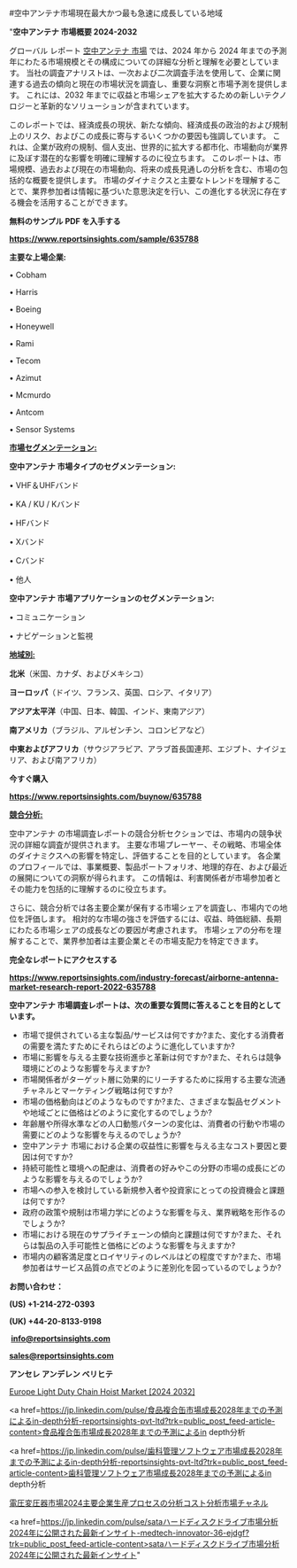 #空中アンテナ市場現在最大かつ最も急速に成長している地域

"<strong>空中アンテナ 市場概要 2024-2032</strong>

グローバル レポート <a href=https://www.reportsinsights.com/sample/635788>空中アンテナ 市場</a> では、2024 年から 2024 年までの予測年にわたる市場規模とその構成についての詳細な分析と理解を必要としています。 当社の調査アナリストは、一次および二次調査手法を使用して、企業に関連する過去の傾向と現在の市場状況を調査し、重要な洞察と市場予測を提供します。 これには、2032 年までに収益と市場シェアを拡大​​するための新しいテクノロジーと革新的なソリューションが含まれています。

このレポートでは、経済成長の現状、新たな傾向、経済成長の政治的および規制上のリスク、およびこの成長に寄与するいくつかの要因も強調しています。 これは、企業が政府の規制、個人支出、世界的に拡大する都市化、市場動向が業界に及ぼす潜在的な影響を明確に理解するのに役立ちます。 このレポートは、市場規模、過去および現在の市場動向、将来の成長見通しの分析を含む、市場の包括的な概要を提供します。 市場のダイナミクスと主要なトレンドを理解することで、業界参加者は情報に基づいた意思決定を行い、この進化する状況に存在する機会を活用することができます。

<strong><b>無料のサンプル PDF を入手する</b></strong>

<a href=https://www.reportsinsights.com/sample/635788><strong><u>https://www.reportsinsights.com/sample/635788</u></strong></a>

<strong>主要な上場企業:</strong>

• Cobham 

• Harris 

• Boeing 

• Honeywell 

• Rami 

• Tecom 

• Azimut 

• Mcmurdo 

• Antcom 

• Sensor Systems

<strong><u>市場セグメンテーション</u></strong><strong><u>:</u></strong>

<strong>空中アンテナ 市場タイプのセグメンテーション:</strong>

• VHF＆UHFバンド

• KA / KU / Kバンド

• HFバンド

• Xバンド

• Cバンド

• 他人

<strong>空中アンテナ 市場アプリケーションのセグメンテーション:</strong>

• コミュニケーション

• ナビゲーションと監視

<strong><u>地域別</u></strong><strong><u>:</u></strong>

<strong>北米</strong>（米国、カナダ、およびメキシコ）

<strong>ヨーロッパ</strong>（ドイツ、フランス、英国、ロシア、イタリア）

<strong>アジア太平洋</strong>（中国、日本、韓国、インド、東南アジア）

<strong>南アメリカ</strong>（ブラジル、アルゼンチン、コロンビアなど）

<strong>中東およびアフリカ</strong>（サウジアラビア、アラブ首長国連邦、エジプト、ナイジェリア、および南アフリカ）

<strong>今すぐ購入</strong>

<a href=https://www.reportsinsights.com/buynow/635788><strong><u>https://www.reportsinsights.com/buynow/635788</u></strong></a>

<strong><u>競合分析:</u></strong>

空中アンテナ の市場調査レポートの競合分析セクションでは、市場内の競争状況の詳細な調査が提供されます。 主要な市場プレーヤー、その戦略、市場全体のダイナミクスへの影響を特定し、評価することを目的としています。 各企業のプロフィールでは、事業概要、製品ポートフォリオ、地理的存在、および最近の展開についての洞察が得られます。 この情報は、利害関係者が市場参加者とその能力を包括的に理解するのに役立ちます。

さらに、競合分析では各主要企業が保有する市場シェアを調査し、市場内での地位を評価します。 相対的な市場の強さを評価するには、収益、時価総額、長期にわたる市場シェアの成長などの要因が考慮されます。 市場シェアの分布を理解することで、業界参加者は主要企業とその市場支配力を特定できます。

<strong>完全なレポートにアクセスする</strong>

<a href=https://www.reportsinsights.com/industry-forecast/airborne-antenna-market-research-report-2022-635788><strong><u><b>https://www.reportsinsights.com/industry-forecast/airborne-antenna-market-research-report-2022-635788</b></u></strong></a>

<strong><b>空中アンテナ 市場調査レポートは、次の重要な質問に答えることを目的としています。</b></strong>
<ul>
  <li>市場で提供されている主な製品/サービスは何ですか?また、変化する消費者の需要を満たすためにそれらはどのように進化していますか?</li>
  <li>市場に影響を与える主要な技術進歩と革新は何ですか?また、それらは競争環境にどのような影響を与えますか?</li>
  <li>市場関係者がターゲット層に効果的にリーチするために採用する主要な流通チャネルとマーケティング戦略は何ですか?</li>
  <li>市場の価格動向はどのようなものですか?また、さまざまな製品セグメントや地域ごとに価格はどのように変化するのでしょうか?</li>
  <li>年齢層や所得水準などの人口動態パターンの変化は、消費者の行動や市場の需要にどのような影響を与えるのでしょうか?</li>
  <li>空中アンテナ 市場における企業の収益性に影響を与える主なコスト要因と要因は何ですか?</li>
  <li>持続可能性と環境への配慮は、消費者の好みやこの分野の市場の成長にどのような影響を与えるのでしょうか?</li>
  <li>市場への参入を検討している新規参入者や投資家にとっての投資機会と課題は何ですか?</li>
  <li>政府の政策や規制は市場力学にどのような影響を与え、業界戦略を形作るのでしょうか?</li>
  <li>市場における現在のサプライチェーンの傾向と課題は何ですか?また、それらは製品の入手可能性と価格にどのような影響を与えますか?</li>
  <li>市場内の顧客満足度とロイヤリティのレベルはどの程度ですか?また、市場参加者はサービス品質の点でどのように差別化を図っているのでしょうか?</li>
</ul>
<strong>お問い合わせ：</strong>

<strong>(US) +1-214-272-0393</strong>

<strong>(UK) +44-20-8133-9198</strong>

<strong> </strong><a href=info@reportsinsights.com><strong><u>info@reportsinsights.com</u></strong></a>

<a href=sales@reportsinsights.com><strong><u>sales@reportsinsights.com</u></strong></a>

<strong>アンセレ アンデレン ベリヒテ</strong>

<a href=https://www.linkedin.com/pulse/europe-light-duty-chain-hoist-market-latest-tymsf/>Europe Light Duty Chain Hoist Market [2024 2032]</a>

<a href=https://jp.linkedin.com/pulse/食品複合缶市場成長2028年までの予測によるin-depth分析-reportsinsights-pvt-ltd?trk=public_post_feed-article-content>食品複合缶市場成長2028年までの予測によるin depth分析</a>

<a href=https://jp.linkedin.com/pulse/歯科管理ソフトウェア市場成長2028年までの予測によるin-depth分析-reportsinsights-pvt-ltd?trk=public_post_feed-article-content>歯科管理ソフトウェア市場成長2028年までの予測によるin depth分析</a>

<a href=https://www.linkedin.com/pulse/電圧変圧器市場2024主要企業生産プロセスの分析コスト分析市場チャネル-infopulse-daily-360/>電圧変圧器市場2024主要企業生産プロセスの分析コスト分析市場チャネル</a>

<a href=https://jp.linkedin.com/pulse/sataハードディスクドライブ市場分析2024年に公開された最新インサイト-medtech-innovator-36-ejdgf?trk=public_post_feed-article-content>sataハードディスクドライブ市場分析2024年に公開された最新インサイト</a>"
